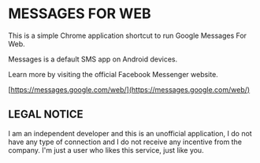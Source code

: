 # MESSAGES FOR WEB

This is a simple Chrome application shortcut to run Google Messages For Web.

Messages is a default SMS app on Android devices.

Learn more by visiting the official Facebook Messenger website.

[https://messages.google.com/web/](https://messages.google.com/web/)

## LEGAL NOTICE

I am an independent developer and this is an unofficial application, I do not have any type of connection and I do not receive any incentive from the company. I'm just a user who likes this service, just like you.